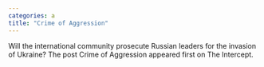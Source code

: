 ```yaml
---
categories: a
title: "Crime of Aggression"
---
```

Will the international community prosecute Russian leaders for the invasion of Ukraine?
The post Crime of Aggression appeared first on The Intercept.
